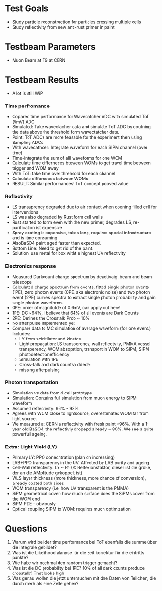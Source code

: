 # Test Goals

- Study particle reconstruction for particles crossing multiple cells
- Study reflectivity from new anti-rust primer in paint

# Testbeam Parameters

- Muon Beam at T9 at CERN

# Testbeam Results

- A lot is still WiP

### Time perfromance

- Copared time performance for Wavecatcher ADC with simulated ToT (5mV) ADC
- Simulated: Take wavectacher data and simulate ToT ADC by coutning the data above the threshold form wavectatcher data.
- Point: ToT ADCs are more feasable for the experiment then using Sampling ADCs
- With wavecathcer: Integrate waveform for each SIPM channel (over time)
- Time-integrate the sum of alll waveforms for one WOM
- Calculate time differneces bteween WOMs to get travel time between trigger and WOM away
- With ToT: take time over threhsold for each channel
- Calculate differneces between WOMs
- RESULT: Similar performances! ToT concept pooved value


### Reflectivity

- LS transaprency degraded due to air contact when opening filled cell for interventions
- LS was also degraded by Rust form cell walls.
- Rust started to form even with the new primer, degrades LS, re-purification ist expensive
- Spray coating is expensive, takes long, requires special infrastructure and is itme consuming
- AlsoBaSO4 paint aged faster than expected.
- Bottom Line: Need to get rid of the paint.
- Solution: use metal for box witht e highest UV reflectivity

### Electronics response

- Measured Darkcount charge spectrum by deactivaigt beam and beam telescope
- Calculated charge spectrum from events, fitted single photon events (1PE), zero photon events (0PE, aka electronic noise) and two photon event (2PE) curves spectra to extract single photon probability and gain single photon waveforms
- 0PE: order ofmagnitutde of 0.6mV, can apply cut here!
- 1PE: DC ~64%, I believe that 64% of all events are Dark Counts
- 2PE: Defines the Crosstalk Prob ~ 10%
- No after pulse implemented yet
- Compare data to MC simulation of average waveform (for one event.) Includes:
	- LY from scinitllator and kinetcs
	- Light propagation: LS transperency, wall reflectvity, PMMA vessel transperency, WOM absoprtion, transport in WOM to SIPM, SIPM photodetectionefficiency
	- SImulation with 1PE
	- Cross-talk and dark countsa ddede
	- missing afterpulsing

### Photon transportation

- Simulation vs data from 4 cell prototype
- Simulation: Contains full simulation from muon energy to SIPM waveform
- Assumed reflectivity: 96% - 98%
- Agrees with WOM close to lightsource, overestimates WOM far from light source. 
- We measured at CERN a reflectivity with fresh paint >96%. With a 1-year old BaSO4, the reflectiviy dropepd already ~ 80%. We see a quite powerfull ageing. 


### Extra: Light Yield (LY)

- Primary LY: PPO conecntration (plan on increasing)
- LAB+PPO transparency in the UV. Affected by LAB purity and ageing.
- Cell-Wall reflectivity: LY ~ R² (R: Relfexionsfaktor, dieser ist die größe, der an die AMplitude gekoppelt ist)
- WLS layer thickness (more thickness, more chance of conversion), already coated both sides
- WOM transparency (i.e. how UV transparent is the PMMA)
- SiPM geometrical cover: how much surface does the SiPMs cover from the WOM end
- SiPM PDE - obviously
- Optical coupling SIPM to WOM: requires much optimization


# Questions

1. Warum wird bei der time performance bei ToT ebenfalls die summe über die integrale gebildet?
2. Was ist die Likelihood alanyse für die zeit korrektur für die eintritts punkte?
3. Wie habe wir nochmal den random trigger gemacht?
4. Was ist die DC probability bei 1PE? 10% of all dark counts produce crosstalk? That looks high
5. Was genau wollen die jetzt untersuchen mit dne Daten von Teilchen, die durch merh als eine Zelle gehen?